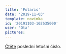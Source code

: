 ```yaml
---
title: 'Polaris'
date: '2019-11-03'
template: novinka
id: '20191103-162635000'
user: 'Ota'
pictures:
---
```

[Čtěte](https://zabiny.club/data/polaris/2019/Polaris_2019_06.pdf) poslední letošní číslo.
